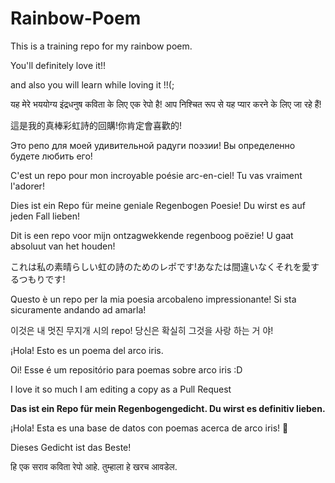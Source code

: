 ﻿# Rainbow-Poem
 
This is a training repo for my rainbow poem.

You'll definitely love it!!

and also you will learn while loving it !!(;

यह मेरे भययोग्य इंद्रधनुष कविता के लिए एक रेपो है! आप निश्चित रूप से यह प्यार करने के लिए जा रहे हैं!

這是我的真棒彩虹詩的回購!你肯定會喜歡的!

Это репо для моей удивительной радуги поэзии! Вы определенно будете любить его!

C'est un repo pour mon incroyable poésie arc-en-ciel! Tu vas vraiment l'adorer!

Dies ist ein Repo für meine geniale Regenbogen Poesie! Du wirst es auf jeden Fall lieben!

Dit is een repo voor mijn ontzagwekkende regenboog poëzie! U gaat absoluut van het houden!

これは私の素晴らしい虹の詩のためのレポです!あなたは間違いなくそれを愛するつもりです!

Questo è un repo per la mia poesia arcobaleno impressionante! Si sta sicuramente andando ad amarla!

이것은 내 멋진 무지개 시의 repo! 당신은 확실히 그것을 사랑 하는 거 야!

¡Hola! Esto es un poema del arco iris.

Oi! Esse é um repositório para poemas sobre arco iris :D

I love it so much I am editing a copy as a Pull Request

**Das ist ein Repo für mein Regenbogengedicht. Du wirst es definitiv lieben.**

¡Hola! Esta es una base de datos con poemas acerca de arco iris! 🌈

Dieses Gedicht ist das Beste!

हि एक सराव कविता रेपो आहे. तुम्हाला हे खरच आवडेल.

